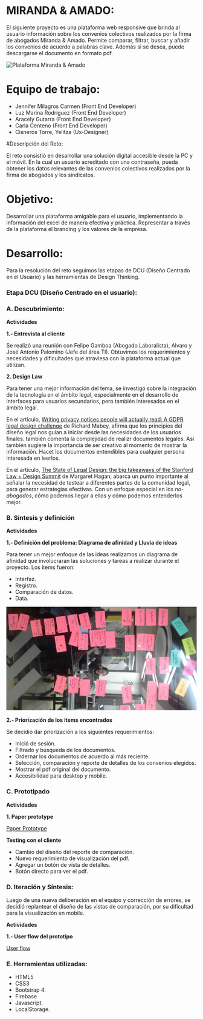 # MIRANDA & AMADO:

El siguiente proyecto es una plataforma web responsive que brinda al usuario información sobre los convenios colectivos realizados por la firma de abogados Miranda & Amado. Permite comparar, filtrar, buscar y añadir los convenios de acuerdo a palabras clave. Además si se desea, puede descargarse el documento en formato pdf.

![Plataforma Miranda & Amado](https://user-images.githubusercontent.com/32287220/38677263-5c1e68d6-3e23-11e8-8fa9-f968456e5ad4.png)

# Equipo de trabajo: 

- Jennifer Milagros Carmen (Front End Developer)
- Luz Marina Rodriguez (Front End Developer)
- Aracely Gutarra (Front End Developer)
- Carla Centeno (Front End Developer)
- Cisneros Torre, Yelitza (Ux-Designer)

#Descripción del Reto:

El reto consistió en desarrollar una solución digital accesible desde la PC y el móvil. En la cual un usuario acreditado con una contraseña, pueda obtener los datos relevantes de las convenios colectivos realizados por la firma de abogados y los sindicatos.

# Objetivo:

Desarrollar una plataforma amigable para el usuario, implementando la información del excel de manera efectiva y práctica. Representar a través de la plataforma el branding y los valores de la empresa.


# Desarrollo:

Para la resolución del reto seguimos las etapas de DCU (Diseño Centrado en el Usuario) y las herramientas de Design Thinking. 

### Etapa DCU (Diseño Centrado en el usuario):

### A. Descubrimiento:

**Actividades**

**1.- Entrevista al cliente**

Se realizó una reunión con Felipe Gamboa (Abogado Laboralista), Alvaro y José Antonio Palomino (Jefe del área TI). Obtuvimos los requerimientos y necesidades y dificultades que atraviesa con la plataforma actual que utilizan. 


**2. Design Law**

Para tener una mejor información del tema, se investigó sobre la integración de la tecnología en el ámbito legal, especialmente en el desarrollo de interfaces para usuarios secundarios, pero también interesados en el ámbito legal.

En el artículo, [Writing privacy notices people will actually read: A GDPR legal design challenge](https://medium.com/juro-blog/writing-privacy-notices-people-will-actually-read-a-gdpr-legal-design-challenge-1f2000805740) de 
Richard Mabey, afirma que los principios del diseño legal nos guian a iniciar desde las necesidades de los usuarios finales. también comenta la complejidad de realizr documentos legales.
Así también sugiere la importancia de ser creativo al momento de mostrar la información. Hacet los documentos entendibles para cualquier persona interesada en leerlos. 

En el artículo, [The State of Legal Design: the big takeaways of the Stanford Law + Design Summit](https://medium.com/legal-design-and-innovation/the-state-of-legal-design-the-big-takeaways-of-the-stanford-law-design-summit-ee363b5bf109) de Margaret Hagan, abarca un punto importante al señalar la necesidad de testear a diferentes partes de la comunidad legal, para generar estrategias efectivas. Con un enfoque especial en los *no-abogados*, cómo podemos llegar a ellos y cómo podemos entenderlos mejor.


### B. Síntesis y definición

**Actividades**

**1.- Definición del problema: Diagrama de afinidad y Lluvia de ideas**

Para tener un mejor enfoque de las ideas realizamos un diagrama de afinidad que involucraran las soluciones y tareas a realizar durante el proyecto. Los items fueron:

- Interfaz.
- Registro.
- Comparación de datos.
- Data.

![Diagrama de afinidad](assets/docs/wall.jpg)

**2.- Priorización de los items encontrados**

Se decidió dar priorización a los siguientes requerimientos:

- Inició de sesión.
- Filtrado y búsqueda de los documentos.
- Ordernar los documentos de acuerdo al más reciente.
- Selección, comparación y reporte de detalles de los convenios elegidos.
- Mostrar el pdf original del documento.
- Accesibilidad para desktop y mobile.


### C. Prototipado

**Actividades**

**1. Paper prototype**

[Paper Prototype](https://docs.google.com/presentation/d/1KNK-XX1gHy8r9OUGD6TgWCn59hTx1rK-qXS14kntQN0/edit?usp=sharing)


**Testing con el cliente**

- Cambio del diseño del reporte de comparación.
- Nuevo requerimiento de visualización del pdf.
- Agregar un botón de vista de detalles.
- Botón directo para ver el pdf.

### D. Iteración y Síntesis:

Luego de una nueva deliberación en el equipo y corrección de errores, se decidió replantear el diseño de las vistas de comparación, por su dificultad para la visualización en mobile. 

**Actividades**

**1.- User flow del prototipo**

[User flow](https://docs.google.com/presentation/d/1QAvqmcUD1D995y0dSZOB7MC0iBu4jZoU1t-EpNzzRns/edit?usp=sharing)

### E. Herramientas utilizadas:

- HTML5
- CSS3
- Bootstrap 4.
- Firebase
- Javascript.
- LocalStorage.
